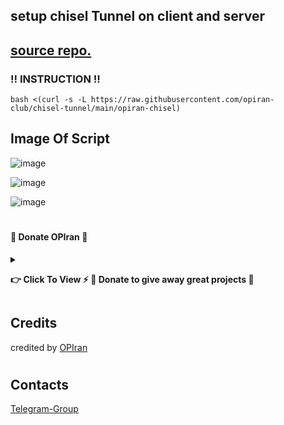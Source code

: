## setup chisel Tunnel on client and server

  [source repo.](https://github.com/jpillora/chisel)
---------------------------------------------------------------------------------------------------------------------------------------

###  ‼️ INSTRUCTION ‼️

```
bash <(curl -s -L https://raw.githubusercontent.com/opiran-club/chisel-tunnel/main/opiran-chisel)
```

   
## Image Of Script

![image](https://github.com/opiran-club/chisel-tunnel/assets/130220895/8a0b90fd-38d3-4681-9a04-3df3fe600fec)

![image](https://github.com/opiran-club/chisel-tunnel/assets/130220895/57e38bc7-bdf3-477d-9ed5-8278be9f4f19)

![image](https://github.com/opiran-club/chisel-tunnel/assets/130220895/002cec31-f682-4575-bd35-9bd988c83abd)

#
#
#

#### 🎁 Donate OPIran 🎁

<details>
 
<summary><p><b> 👉 Click To View <b>⚡️ 🎁 Donate to give away great projects 🎁</b></b></p></summary>
 
 ✅ USDT (ERC20)

🔗 Link : 
 ```

 ```
 
 ✅ TRX (TRC20)
🔗 Link : 
 ```

 ```
</details>


## Credits

credited by [OPIran](https://github.com/opiran-club)
#
## Contacts

[Telegram-Group](https://t,me/OPIranCluB)
